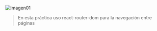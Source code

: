 ![imagen01](https://user-images.githubusercontent.com/24881247/54787055-5d956800-4c09-11e9-8d10-6fc0921c00d3.png)
> En esta práctica uso react-router-dom para la navegación entre páginas